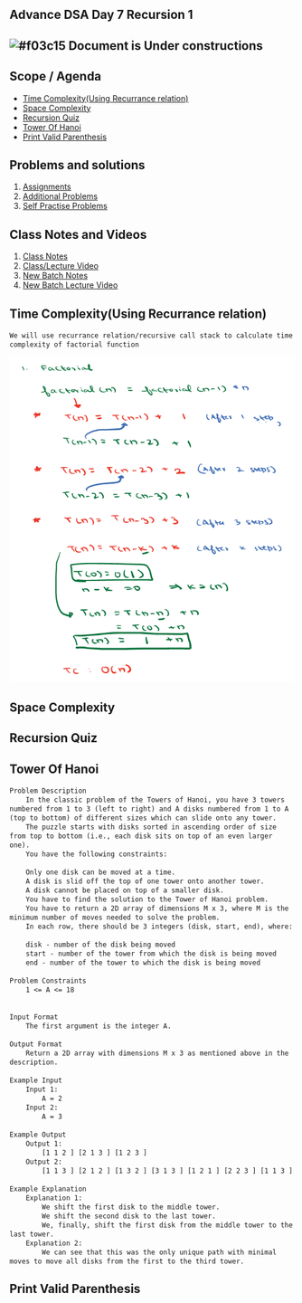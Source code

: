 ## Advance DSA Day 7 Recursion 1

## ![#f03c15](https://placehold.co/15x15/f03c15/f03c15.png) Document is Under constructions

## Scope / Agenda
- [Time Complexity(Using Recurrance relation)](#time-complexityusing-recurrance-relation)
- [Space Complexity](#space-complexity)
- [Recursion Quiz](#recursion-quiz)
- [Tower Of Hanoi](#tower-of-hanoi)
- [Print Valid Parenthesis](#print-valid-parenthesis)

## Problems and solutions

1. [Assignments]()
2. [Additional Problems]()
3. [Self Practise Problems]()

## Class Notes and Videos

1. [Class Notes](../../../class_Notes/Advance%20DSA%20Notes/7.%20Adv%20Recursion%202.pdf)
2. [Class/Lecture Video](https://www.youtube.com/watch?v=oRn0Eq_04Qc)
3. [New Batch Notes](../../../new_batch_notes/Recursion2.pdf)
4. [New Batch Lecture Video](https://youtu.be/7jUD7esuCwg)

## Time Complexity(Using Recurrance relation)
    We will use recurrance relation/recursive call stack to calculate time complexity of factorial function
![Factorial](../../../images/TC_using_recurrance_relation.png?raw=true)
         
## Space Complexity
## Recursion Quiz
## Tower Of Hanoi
    Problem Description
        In the classic problem of the Towers of Hanoi, you have 3 towers numbered from 1 to 3 (left to right) and A disks numbered from 1 to A (top to bottom) of different sizes which can slide onto any tower.
        The puzzle starts with disks sorted in ascending order of size from top to bottom (i.e., each disk sits on top of an even larger one).
        You have the following constraints:

        Only one disk can be moved at a time.
        A disk is slid off the top of one tower onto another tower.
        A disk cannot be placed on top of a smaller disk.
        You have to find the solution to the Tower of Hanoi problem.
        You have to return a 2D array of dimensions M x 3, where M is the minimum number of moves needed to solve the problem.
        In each row, there should be 3 integers (disk, start, end), where:

        disk - number of the disk being moved
        start - number of the tower from which the disk is being moved
        end - number of the tower to which the disk is being moved

    Problem Constraints
        1 <= A <= 18


    Input Format
        The first argument is the integer A.

    Output Format
        Return a 2D array with dimensions M x 3 as mentioned above in the description.

    Example Input
        Input 1:
            A = 2
        Input 2:
            A = 3

    Example Output
        Output 1:
            [1 1 2 ] [2 1 3 ] [1 2 3 ]
        Output 2:
            [1 1 3 ] [2 1 2 ] [1 3 2 ] [3 1 3 ] [1 2 1 ] [2 2 3 ] [1 1 3 ]

    Example Explanation
        Explanation 1:
            We shift the first disk to the middle tower.
            We shift the second disk to the last tower.
            We, finally, shift the first disk from the middle tower to the last tower.
        Explanation 2:
            We can see that this was the only unique path with minimal moves to move all disks from the first to the third tower.

## Print Valid Parenthesis